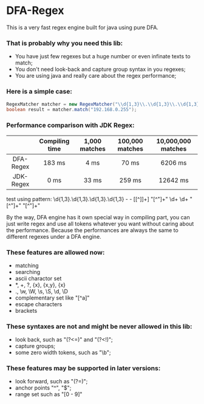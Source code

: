 # DFA-Regex

This is a very fast regex engine built for java using pure DFA.

### That is probably why you need this lib:

- You have just few regexes but a huge number or even infinate texts to match;
- You don't need look-back and capture group syntax in you regexes;
- You are using java and really care about the regex performance;

### Here is a simple case:
```java
RegexMatcher matcher = new RegexMatcher("\\d{1,3}\\.\\d{1,3}\\.\\d{1,3}\\.\\d{1,3}");
boolean result = matcher.match("192.168.0.255");
```
### Performance comparison with JDK Regex:

|           | Compiling time | 1,000 matches | 100,000 matches | 10,000,000 matches |
|:---------:|:--------------:|:-------------:|:---------------:|:------------------:|
| DFA-Regex |     183 ms     |      4 ms     |      70 ms      |       6206 ms      |
| JDK-Regex |      0 ms      |     33 ms     |      259 ms     |      12642 ms      |
test using pattern: \d{1,3}\.\d{1,3}\.\d{1,3}\.\d{1,3} - - \[[^\]]+\] "[^"]+" \d+ \d+ "[^"]+" "[^"]+" 

By the way, DFA engine has it own special way in compiling part, you can just write regex and use all tokens whatever you want without caring about the performance. Because the performances are always the same to different regexes under a DFA engine.
### These features are allowed now:
- matching
- searching
- ascii charactor set
- *, +, ?, {x}, {x,y}, {x}
- ., \w, \W, \s, \S, \d, \D
- complementary set like "[^a]"
- escape characters
- brackets

### These syntaxes are not and might be never allowed in this lib:
- look back, such as "(?<=)" and "(?<!)";
- capture groups;
- some zero width tokens, such as "\b";

### These features may be supported in later versions:
- look forward, such as "(?=)";
- anchor points "^", "$";
- range set such as "[0 - 9]"